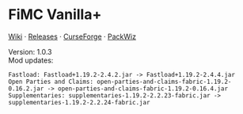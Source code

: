 # FiMC Vanilla+
[Wiki](https://github.com/filcuk/fimc-vanilla-plus/wiki) · 
[Releases](https://github.com/filcuk/fimc-vanilla-plus/releases) · 
[CurseForge](https://www.curseforge.com/minecraft/modpacks/fimc-vanilla-plus) · 
[PackWiz](https://packwiz.infra.link/reference/commands/packwiz/)

Version: 1.0.3  
Mod updates:  
```
Fastload: Fastload+1.19.2-2.4.2.jar -> Fastload+1.19.2-2.4.4.jar
Open Parties and Claims: open-parties-and-claims-fabric-1.19.2-0.16.2.jar -> open-parties-and-claims-fabric-1.19.2-0.16.4.jar
Supplementaries: supplementaries-1.19.2-2.2.23-fabric.jar -> supplementaries-1.19.2-2.2.24-fabric.jar
```